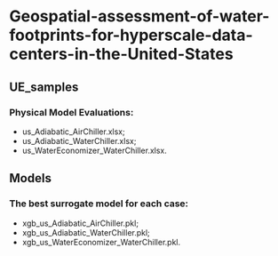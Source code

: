 # Geospatial-assessment-of-water-footprints-for-hyperscale-data-centers-in-the-United-States

## UE_samples
### Physical Model Evaluations:
* us_Adiabatic_AirChiller.xlsx;
* us_Adiabatic_WaterChiller.xlsx;
* us_WaterEconomizer_WaterChiller.xlsx.

## Models
### The best surrogate model for each case: 
* xgb_us_Adiabatic_AirChiller.pkl; 
* xgb_us_Adiabatic_WaterChiller.pkl; 
* xgb_us_WaterEconomizer_WaterChiller.pkl.
